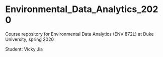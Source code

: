 # Environmental_Data_Analytics_2020
Course repository for Environmental Data Analytics (ENV 872L) at Duke University, spring 2020

Student: Vicky Jia
